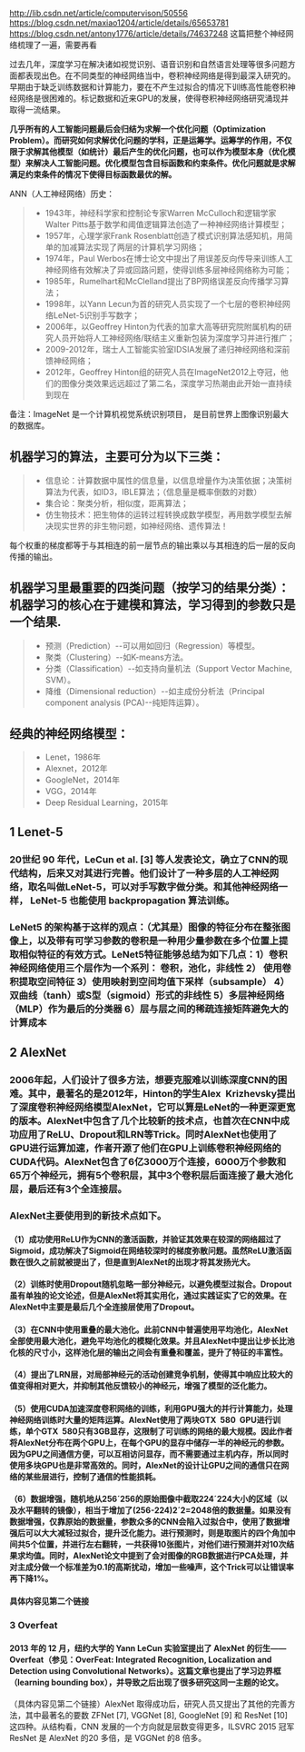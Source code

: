 http://lib.csdn.net/article/computervison/50556
https://blog.csdn.net/maxiao1204/article/details/65653781
https://blog.csdn.net/antony1776/article/details/74637248 这篇把整个神经网络梳理了一遍，需要再看

过去几年，深度学习在解决诸如视觉识别、语音识别和自然语言处理等很多问题方面都表现出色。在不同类型的神经网络当中，卷积神经网络是得到最深入研究的。早期由于缺乏训练数据和计算能力，要在不产生过拟合的情况下训练高性能卷积神经网络是很困难的。标记数据和近来GPU的发展，使得卷积神经网络研究涌现并取得一流结果。

**几乎所有的人工智能问题最后会归结为求解一个优化问题（Optimization Problem）。而研究如何求解优化问题的学科，正是运筹学。运筹学的作用，不仅限于求解其他模型（如统计）最后产生的优化问题，也可以作为模型本身（优化模型）来解决人工智能问题。优化模型包含目标函数和约束条件。优化问题就是求解满足约束条件的情况下使得目标函数最优的解。**

ANN（人工神经网络）历史：
>* 1943年，神经科学家和控制论专家Warren McCulloch和逻辑学家Walter Pitts基于数学和阈值逻辑算法创造了一种神经网络计算模型；
>* 1957年，心理学家Frank Rosenblatt创造了模式识别算法感知机，用简单的加减算法实现了两层的计算机学习网络；
>* 1974年，Paul Werbos在博士论文中提出了用误差反向传导来训练人工神经网络有效解决了异或回路问题，使得训练多层神经网络称为可能；
>* 1985年，Rumelhart和McClelland提出了BP网络误差反向传播学习算法；
>* 1998年，以Yann Lecun为首的研究人员实现了一个七层的卷积神经网络LeNet-5识别手写数字；
>* 2006年，以Geoffrey Hinton为代表的加拿大高等研究院附属机构的研究人员开始将人工神经网络/联结主义重新包装为深度学习并进行推广；
>* 2009-2012年，瑞士人工智能实验室IDSIA发展了递归神经网络和深前馈神经网络；
>* 2012年，Geoffrey Hinton组的研究人员在ImageNet2012上夺冠，他们的图像分类效果远远超过了第二名，深度学习热潮由此开始一直持续到现在

备注：ImageNet 是一个计算机视觉系统识别项目， 是目前世界上图像识别最大的数据库。

## 机器学习的算法，主要可分为以下三类：
>* 信息论：计算数据中属性的信息量，以信息增量作为决策依据；决策树算法为代表，如ID3，IBLE算法；（信息量是概率倒数的对数） 
>* 集合论：聚类分析，相似度，距离算法； 
>* 仿生物技术：把生物体的运转过程转换成数学模型，再用数学模型去解决现实世界的非生物问题，如神经网络、遗传算法！

每个权重的梯度都等于与其相连的前一层节点的输出乘以与其相连的后一层的反向传播的输出。

## 机器学习里最重要的四类问题（按学习的结果分类）：机器学习的核心在于建模和算法，学习得到的参数只是一个结果.
>* 预测（Prediction）--可以用如回归（Regression）等模型。
>* 聚类（Clustering）--如K-means方法。
>* 分类（Classification）--如支持向量机法（Support Vector Machine, SVM）。
>* 降维（Dimensional reduction）--如主成份分析法（Principal component analysis (PCA)--纯矩阵运算）。
## 经典的神经网络模型：
>* Lenet，1986年
>* Alexnet，2012年
>* GoogleNet，2014年
>* VGG，2014年
>* Deep Residual Learning，2015年
## 1 Lenet-5

### 20世纪 90 年代，LeCun et al. [3] 等人发表论文，确立了CNN的现代结构，后来又对其进行完善。他们设计了一种多层的人工神经网络，取名叫做LeNet-5，可以对手写数字做分类。和其他神经网络一样， LeNet-5 也能使用 backpropagation 算法训练。 

### LeNet5 的架构基于这样的观点：（尤其是）图像的特征分布在整张图像上，以及带有可学习参数的卷积是一种用少量参数在多个位置上提取相似特征的有效方式。LeNet5特征能够总结为如下几点：1）卷积神经网络使用三个层作为一个系列： 卷积，池化，非线性 2） 使用卷积提取空间特征 3）使用映射到空间均值下采样（subsample） 4）双曲线（tanh）或S型（sigmoid）形式的非线性 5）多层神经网络（MLP）作为最后的分类器 6）层与层之间的稀疏连接矩阵避免大的计算成本　

## 2 AlexNet

### 2006年起，人们设计了很多方法，想要克服难以训练深度CNN的困难。其中，最著名的是2012年，Hinton的学生Alex Krizhevsky提出了深度卷积神经网络模型AlexNet，它可以算是LeNet的一种更深更宽的版本。AlexNet中包含了几个比较新的技术点，也首次在CNN中成功应用了ReLU、Dropout和LRN等Trick。同时AlexNet也使用了GPU进行运算加速，作者开源了他们在GPU上训练卷积神经网络的CUDA代码。AlexNet包含了6亿3000万个连接，6000万个参数和65万个神经元，拥有5个卷积层，其中3个卷积层后面连接了最大池化层，最后还有3个全连接层。

### AlexNet主要使用到的新技术点如下。

#### （1）成功使用ReLU作为CNN的激活函数，并验证其效果在较深的网络超过了Sigmoid，成功解决了Sigmoid在网络较深时的梯度弥散问题。虽然ReLU激活函数在很久之前就被提出了，但是直到AlexNet的出现才将其发扬光大。

#### （2）训练时使用Dropout随机忽略一部分神经元，以避免模型过拟合。Dropout虽有单独的论文论述，但是AlexNet将其实用化，通过实践证实了它的效果。在AlexNet中主要是最后几个全连接层使用了Dropout。

#### （3）在CNN中使用重叠的最大池化。此前CNN中普遍使用平均池化，AlexNet全部使用最大池化，避免平均池化的模糊化效果。并且AlexNet中提出让步长比池化核的尺寸小，这样池化层的输出之间会有重叠和覆盖，提升了特征的丰富性。

#### （4）提出了LRN层，对局部神经元的活动创建竞争机制，使得其中响应比较大的值变得相对更大，并抑制其他反馈较小的神经元，增强了模型的泛化能力。

#### （5）使用CUDA加速深度卷积网络的训练，利用GPU强大的并行计算能力，处理神经网络训练时大量的矩阵运算。AlexNet使用了两块GTX 580 GPU进行训练，单个GTX 580只有3GB显存，这限制了可训练的网络的最大规模。因此作者将AlexNet分布在两个GPU上，在每个GPU的显存中储存一半的神经元的参数。因为GPU之间通信方便，可以互相访问显存，而不需要通过主机内存，所以同时使用多块GPU也是非常高效的。同时，AlexNet的设计让GPU之间的通信只在网络的某些层进行，控制了通信的性能损耗。 

#### （6）数据增强，随机地从256´256的原始图像中截取224´224大小的区域（以及水平翻转的镜像），相当于增加了(256-224)2´2=2048倍的数据量。如果没有数据增强，仅靠原始的数据量，参数众多的CNN会陷入过拟合中，使用了数据增强后可以大大减轻过拟合，提升泛化能力。进行预测时，则是取图片的四个角加中间共5个位置，并进行左右翻转，一共获得10张图片，对他们进行预测并对10次结果求均值。同时，AlexNet论文中提到了会对图像的RGB数据进行PCA处理，并对主成分做一个标准差为0.1的高斯扰动，增加一些噪声，这个Trick可以让错误率再下降1%。

#### 具体内容见第二个链接

### 3 Overfeat

#### 2013 年的 12 月，纽约大学的 Yann LeCun 实验室提出了 AlexNet 的衍生——Overfeat（参见：OverFeat: Integrated Recognition, Localization and Detection using Convolutional Networks）。这篇文章也提出了学习边界框（learning bounding box），并导致之后出现了很多研究这同一主题的论文。

（具体内容见第二个链接）AlexNet 取得成功后，研究人员又提出了其他的完善方法，其中最著名的要数 ZFNet [7], VGGNet [8], GoogleNet [9] 和 ResNet [10] 这四种。从结构看，CNN 发展的一个方向就是层数变得更多，ILSVRC 2015 冠军 ResNet 是 AlexNet 的20 多倍，是 VGGNet 的8 倍多。







